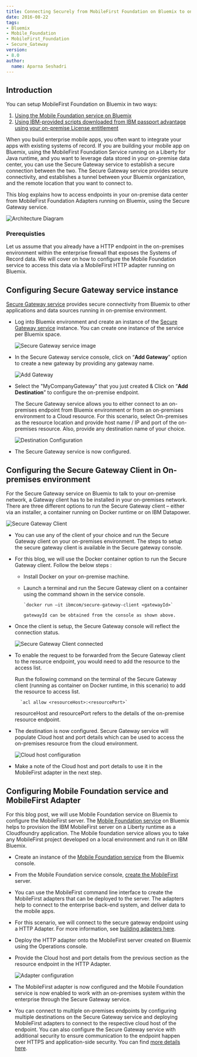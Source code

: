```yaml
---
title: Connecting Securely from MobileFirst Foundation on Bluemix to on-premises systems using the Secure Gateway service
date: 2016-08-22
tags:
- Bluemix
- Mobile_Foundation
- MobileFirst_Foundation
- Secure_Gateway
version:
- 8.0
author:
  name: Aparna Seshadri
---
```

## Introduction
You can setup MobileFirst Foundation on Bluemix in two ways:

1.	[Using the Mobile Foundation service on Bluemix](https://new-console.ng.bluemix.net/catalog/services/mobile-foundation/)
2.	[Using IBM-provided scripts downloaded from IBM passport advantage using your on-premise License entitlement](https://mobilefirstplatform.ibmcloud.com/tutorials/en/foundation/8.0/bluemix/mobilefirst-server-using-scripts/)

When you build enterprise mobile apps, you often want to integrate your apps with existing systems of record. If you are building your mobile app on Bluemix, using the MobileFirst Foundation Service running on a Liberty for Java runtime, and you want to leverage data stored in your on-premise data center, you can use the Secure Gateway service to establish a secure connection between the two. The Secure Gateway service provides secure connectivity, and establishes a tunnel between your Bluemix organization, and the remote location that you want to connect to.

This blog explains how to access endpoints in your on-premise data center from MobileFirst Foundation Adapters running on Bluemix, using the Secure Gateway service.

  ![Architecture Diagram]({{site.baseurl}}/assets/blog/2016-08-22-connecting-to-on-premise-backends-with-bluemix-secure-gateway-service/architecture_diagram.png)

### Prerequisties
Let us assume that you already have a HTTP endpoint in the on-premises environment within the enterprise firewall that exposes the Systems of Record data. We will cover on how to configure the Mobile Foundation service to access this data via a MobileFirst HTTP adapter running on Bluemix.

## Configuring  Secure Gateway service instance
[Secure Gateway service](https://console.ng.bluemix.net/docs/services/SecureGateway/secure_gateway.html) provides secure connectivity from Bluemix to other applications and data sources running in on-premise environment.

- Log into Bluemix environment and create an instance of the [Secure Gateway service](https://new-console.ng.bluemix.net/catalog/services/secure-gateway/) instance. You can create one instance of the service per Bluemix space.

  ![Secure Gateway service image]({{site.baseurl}}/assets/blog/2016-08-22-connecting-to-on-premise-backends-with-bluemix-secure-gateway-service/secure_gateway_service.png)

- In the Secure Gateway service console, click on “**Add Gateway**” option to create a new gateway by providing any gateway name.

  ![Add Gateway]({{site.baseurl}}/assets/blog/2016-08-22-connecting-to-on-premise-backends-with-bluemix-secure-gateway-service/addgateway.png)

- Select the "MyCompanyGateway" that you just created & Click on “**Add Destination**” to configure the on-premise endpoint.

    The Secure Gateway service allows you to either connect to an on-premises endpoint from Bluemix environment or from an on-premises environment to a Cloud resource. For this scenario, select On-premises as the resource location and provide host name / IP and port of the on-premises resource. Also, provide any destination name of your choice.

  ![Destination Configuration]({{site.baseurl}}/assets/blog/2016-08-22-connecting-to-on-premise-backends-with-bluemix-secure-gateway-service/destination_configuration.png)

- The Secure Gateway service is now configured.

## Configuring the Secure Gateway Client in On-premises environment
For the Secure Gateway service on Bluemix to talk to your on-premise network, a Gateway client has to be installed in your on-premises network. There are three different options to run the Secure Gateway client – either via an installer, a container running on Docker runtime or on IBM Datapower.

![Secure Gateway Client]({{site.baseurl}}/assets/blog/2016-08-22-connecting-to-on-premise-backends-with-bluemix-secure-gateway-service/secure_gateway_client.png)

- You can use any of the client of your choice and run the Secure Gateway client on your on-premises environment. The steps to setup the secure gateway client is available in the Secure gateway console.

- For this blog, we will use the Docker container option to run the Secure Gateway client. Follow the below steps :

  - Install Docker on your on-premise machine.
  - Launch a terminal and run the Secure Gateway client on a container using the command shown in the service console.

        `docker run –it ibmcom/secure-gateway-client <gatewayId>`

        gatewayId can be obtained from the console as shown above.

- Once the client is setup, the Secure Gateway console will reflect the connection status.

  ![Secure Gateway Client connected]({{site.baseurl}}/assets/blog/2016-08-22-connecting-to-on-premise-backends-with-bluemix-secure-gateway-service/gateway_client_connected.png)

- To enable the request to be forwarded from the Secure Gateway client to the resource endpoint, you would need to add the resource to the access list.

    Run the following command on the terminal of the Secure Gateway client (running as container on Docker runtime, in this scenario) to add the resource to access list.

        `acl allow <resourceHost>:<resourcePort>`

    resourceHost and resourcePort refers to the details of the on-premise resource endpoint.

- The destination is now configured. Secure Gateway service will populate Cloud host and port details which can be used to access the on-premises resource from the cloud environment.

  ![Cloud host configuration]({{site.baseurl}}/assets/blog/2016-08-22-connecting-to-on-premise-backends-with-bluemix-secure-gateway-service/cloud_host_configuration.png)

- Make a note of the Cloud host and port details to use it in the MobileFirst adapter in the next step.

## Configuring Mobile Foundation service and MobileFirst Adapter
For this blog post, we will use Mobile Foundation service on Bluemix to configure the MobileFirst server. The [Mobile Foundation service](https://new-console.ng.bluemix.net/catalog/services/mobile-foundation) on Bluemix helps to provision the IBM MobileFirst server on a Liberty runtime as a Cloudfoundry application. The Mobile foundation service allows you to take any MobileFirst project developed on a local environment and run it on IBM Bluemix.

- Create an instance of the [Mobile Foundation service](https://new-console.ng.bluemix.net/catalog/services/mobile-foundation/) from the Bluemix console.

- From the Mobile Foundation service console, [create the MobileFirst](https://mobilefirstplatform.ibmcloud.com/tutorials/en/foundation/8.0/bluemix/using-mobile-foundation/) server.

- You can use the MobileFirst command line interface to create the MobileFirst adapters that can be deployed to the server. The adapters help to connect to the enterprise back-end system, and deliver data to the mobile apps.

- For this scenario, we will connect to the secure gateway endpoint using a HTTP Adapter. For more information, see [building adapters here](https://mobilefirstplatform.ibmcloud.com/tutorials/en/foundation/8.0/adapters/).

- Deploy the HTTP adapter onto the MobileFirst server created on Bluemix using the Operations console.

- Provide the Cloud host and port details from the previous section as the resource endpoint in the HTTP Adapter.

  ![Adapter configuration]({{site.baseurl}}/assets/blog/2016-08-22-connecting-to-on-premise-backends-with-bluemix-secure-gateway-service/adapter_configuration.png)

- The MobileFirst adapter is now configured and the Mobile Foundation service is now enabled to work with an on-premises system within the enterprise through the Secure Gateway service.

- You can connect to multiple on-premises endpoints by configuring multiple destinations on the Secure Gateway service and deploying MobileFirst adapters to connect to the respective cloud host of the endpoint.
  You can also configure the Secure Gateway service with additional security to ensure communication to the endpoint happen over HTTPS and application-side security. You can find [more details here](https://new-console.ng.bluemix.net/docs/services/SecureGateway/sg_overview.html#sg_overview).
